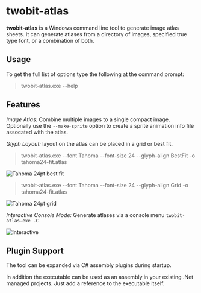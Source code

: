 # twobit-atlas #

**twobit-atlas** is a Windows command line tool to generate image atlas sheets.  It can generate atlases from a directory of images, specified true type font, or a combination of both.

## Usage ##
To get the full list of options type the following at the command prompt:
>twobit-atlas.exe --help

## Features ##
_Image Atlas:_ Combine multiple images to a single compact image. Optionally use the ``--make-sprite`` option to create a sprite animation info file assocated with the atlas.

_Glyph Layout:_ layout on the atlas can be placed in a grid or best fit.

>twobit-atlas.exe --font Tahoma --font-size 24 --glyph-align BestFit -o tahoma24-fit.atlas

![Tahoma 24pt best fit](https://github.com/foobit/twobit-atlas/raw/master/doc/tahoma24-fit.png)

>twobit-atlas.exe --font Tahoma --font-size 24 --glyph-align Grid -o tahoma24-fit.atlas

![Tahoma 24pt grid](https://github.com/foobit/twobit-atlas/raw/master/doc/tahoma24-grid.png)

_Interactive Console Mode:_ Generate atlases via a console menu ``twobit-atlas.exe -C``

![Interactive](https://github.com/foobit/twobit-atlas/raw/master/doc/interactive.png)

## Plugin Support ##
The tool can be expanded via C# assembly plugins during startup.

In addition the executable can be used as an assembly in your existing .Net managed projects. Just add a reference to the executable itself.
